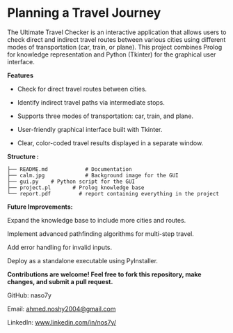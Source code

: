 # Planning a Travel Journey
The Ultimate Travel Checker is an interactive application that allows users to check direct and indirect travel routes between various cities using different modes of transportation (car, train, or plane). This project combines Prolog for knowledge representation and Python (Tkinter) for the graphical user interface.

**Features**

- Check for direct travel routes between cities.

- Identify indirect travel paths via intermediate stops.

- Supports three modes of transportation: car, train, and plane.

- User-friendly graphical interface built with Tkinter.

- Clear, color-coded travel results displayed in a separate window.

**Structure :** 
```ultimate-travel-checker/
├── README.md            # Documentation
├── calm.jpg             # Background image for the GUI
├── gui.py    # Python script for the GUI
├── project.pl       # Prolog knowledge base
└── report.pdf         # report containing everything in the project
```


**Future Improvements:** 

Expand the knowledge base to include more cities and routes.

Implement advanced pathfinding algorithms for multi-step travel.

Add error handling for invalid inputs.

Deploy as a standalone executable using PyInstaller.

**Contributions are welcome! Feel free to fork this repository, make changes, and submit a pull request.**


GitHub: naso7y

Email: ahmed.noshy2004@gmail.com

LinkedIn: www.linkedin.com/in/nos7y/
